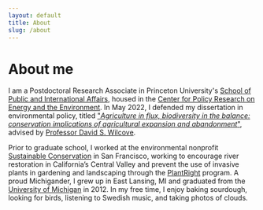 ```yaml
---
layout: default
title: About
slug: /about
---
```


# About me

I am a Postdoctoral Research Associate in Princeton University's [School of Public and International Affairs](https://spia.princeton.edu), housed in the [Center for Policy Research on Energy and the Environment](https://cpree.princeton.edu/).
In May 2022, I defended my dissertation in environmental policy, titled ["*Agriculture in flux, biodiversity in the balance: conservation implications of agricultural expansion and abandonment*"](https://dataspace.princeton.edu/handle/88435/dsp0141687m68v), advised by [Professor David S. Wilcove](https://dwilcove.scholar.princeton.edu/meet-team).

Prior to graduate school, I worked at the environmental nonprofit [Sustainable Conservation](https://suscon.org/) in San Francisco, working to encourage river restoration in California’s Central Valley and prevent the use of invasive plants in gardening and landscaping through the [PlantRight](https://plantright.org/) program.
A proud Michigander, I grew up in East Lansing, MI and graduated from the [University of Michigan](https://umich.edu/) in 2012.
In my free time, I enjoy baking sourdough, looking for birds, listening to Swedish music, and taking photos of clouds.